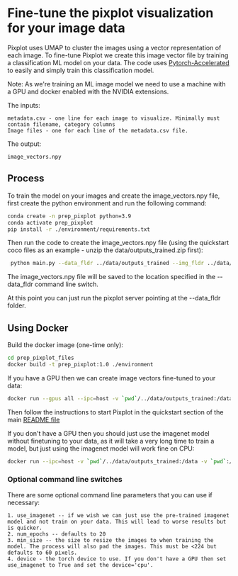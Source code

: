 # Fine-tune the pixplot visualization for your image data

Pixplot uses UMAP to cluster the images using a vector representation of each image. To fine-tune Pixplot we create this image vector file by training a classification ML model on your data. The code uses [Pytorch-Accelerated](https://github.com/Chris-hughes10/pytorch-accelerated) to easily and simply train this classification model. 

Note: As we're training an ML image model we need to use a machine with a GPU and docker enabled with the NVIDIA extensions. 

The inputs:

    metadata.csv - one line for each image to visualize. Minimally must contain filename, category columns
    Image files - one for each line of the metadata.csv file.

The output:

    image_vectors.npy

## Process

To train the model on your images and create the image_vectors.npy file, first create the python environment and run the following command:

```bash
conda create -n prep_pixplot python=3.9
conda activate prep_pixplot
pip install -r ./environment/requirements.txt
```

Then run the code to create the image_vectors.npy file (using the quickstart coco files as an example - unzip the data/outputs_trained.zip first):

```bash
 python main.py --data_fldr ../data/outputs_trained --img_fldr ../data/outputs_trained/images
 ```

The image_vectors.npy file will be saved to the location specified in the --data_fldr command line switch.

At this point you can just run the pixplot server pointing at the --data_fldr folder.

## Using Docker

Build the docker image (one-time only):

```bash
cd prep_pixplot_files
docker build -t prep_pixplot:1.0 ./environment
```

If you have a GPU then we can create image vectors fine-tuned to your data:

```bash
docker run --gpus all --ipc=host -v `pwd`/../data/outputs_trained:/data -v `pwd`:/src prep_pixplot:1.0 python /src/main.py --data_fldr /data --img_fldr /data/images
```

Then follow the instructions to start Pixplot in the quickstart section of the main [README file](../README.md)

If you don't have a GPU then you should just use the imagenet model without finetuning to your data, as it will take a very long time to train a model, but just using the imagenet model will work fine on CPU:

```bash
docker run --ipc=host -v `pwd`/../data/outputs_trained:/data -v `pwd`:/src prep_pixplot:1.0 python /src/main.py --data_fldr /data --img_fldr /data/images --use_imagenet True --device cpu
```

### Optional command line switches

There are some optional command line parameters that you can use if necessary:

    1. use_imagenet -- if we wish we can just use the pre-trained imagenet model and not train on your data. This will lead to worse results but is quicker.
    2. num_epochs -- defaults to 20
    3. min_size -- the size to resize the images to when training the model. The process will also pad the images. This must be <224 but defaults to 60 pixels.
    4. device - the torch device to use. If you don't have a GPU then set use_imagenet to True and set the device='cpu'.
